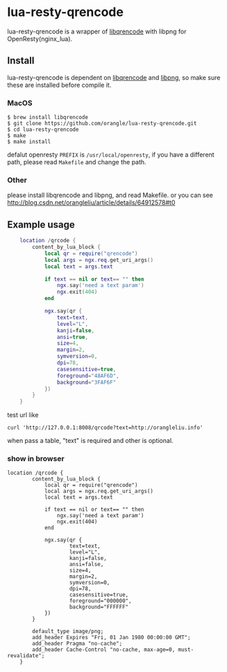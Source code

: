lua-resty-qrencode
==========

lua-resty-qrencode is a wrapper of [libqrencode](http://fukuchi.org/works/qrencode/) with libpng for OpenResty(nginx_lua).

## Install

lua-resty-qrencode is dependent on [libqrencode](http://fukuchi.org/works/qrencode/)
and [libpng](http://www.libpng.org/pub/png/libpng.html), so make sure these are installed
before compile it.

### MacOS

```
$ brew install libqrencode
$ git clone https://github.com/orangle/lua-resty-qrencode.git
$ cd lua-resty-qrencode
$ make
$ make install
```

defalut openresty `PREFIX` is `/usr/local/openresty`, if you have a different path, please read `Makefile` and change the path.

### Other

please install libqrencode and libpng, and read Makefile. or you can see http://blog.csdn.net/orangleliu/article/details/64912578#t0


## Example usage

```lua
    location /qrcode {
        content_by_lua_block {
            local qr = require("qrencode")
            local args = ngx.req.get_uri_args()
            local text = args.text

            if text == nil or text== "" then
                ngx.say('need a text param')
                ngx.exit(404)
            end

            ngx.say(qr {
                text=text,
                level="L",
                kanji=false,
                ansi=true,
                size=4,
                margin=2,
                symversion=0,
                dpi=78,
                casesensitive=true,
                foreground="48AF6D",
                background="3FAF6F"
            })
        }
    }
```

test url like
```
curl 'http://127.0.0.1:8008/qrcode?text=http://orangleliu.info'
```

when pass a table, "text" is required and other is optional.


### show in browser

```
location /qrcode {
        content_by_lua_block {
            local qr = require("qrencode")
            local args = ngx.req.get_uri_args()
            local text = args.text

            if text == nil or text== "" then
                ngx.say('need a text param')
                ngx.exit(404)
            end

            ngx.say(qr {
                    text=text,
                    level="L",
                    kanji=false,
                    ansi=false,
                    size=4,
                    margin=2,
                    symversion=0,
                    dpi=78,
                    casesensitive=true,
                    foreground="000000",
                    background="FFFFFF"
            })
        }

        default_type image/png;
        add_header Expires "Fri, 01 Jan 1980 00:00:00 GMT";
        add_header Pragma "no-cache";
        add_header Cache-Control "no-cache, max-age=0, must-revalidate";
    }
```





